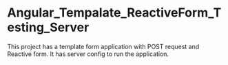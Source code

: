 # Angular_Tempalate_ReactiveForm_Testing_Server
This project has a template form application with POST request and Reactive form. 
It has server config to run the application.
